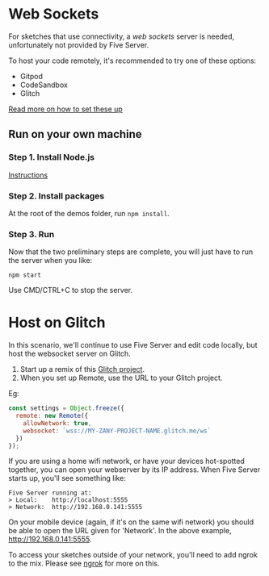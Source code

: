 # Web Sockets

For sketches that use connectivity, a _web sockets_ server is needed, unfortunately not provided by Five Server.

To host your code remotely, it's recommended to try one of these options:

* Gitpod
* CodeSandbox
* Glitch

[Read more on how to set these up](https://github.com/ClintH/ixfx-demos-npm/blob/main/remote-machine.md)

## Run on your own machine

### Step 1. Install Node.js

[Instructions](./install-nodejs.md)

### Step 2. Install packages

At the root of the demos folder, run `npm install`.

### Step 3. Run

Now that the two preliminary steps are complete, you will just have to run the server when you like:

```
npm start
```

Use CMD/CTRL+C to stop the server.

# Host on Glitch

In this scenario, we'll continue to use Five Server and edit code locally, but host the websocket server on Glitch.


1. Start up a remix of this [Glitch project](https://glitch.com/edit/#!/ch-remote-test). 
2. When you set up Remote, use the URL to your Glitch project.

Eg:

```js
const settings = Object.freeze({
  remote: new Remote({
    allowNetwork: true,
    websocket: `wss://MY-ZANY-PROJECT-NAME.glitch.me/ws`
  })
});
```

If you are using a home wifi network, or have your devices hot-spotted together, you can open your webserver by its IP address. When Five Server starts up, you'll see something like:

```
Five Server running at:
> Local:    http://localhost:5555
> Network:  http://192.168.0.141:5555
```

On your mobile device (again, if it's on the same wifi network) you should be able to open the URL given for 'Network'. In the above example, http://192.168.0.141:5555.

To access your sketches outside of your network, you'll need to add ngrok to the mix. Please see [ngrok](./ngrok.md) for more on this.
